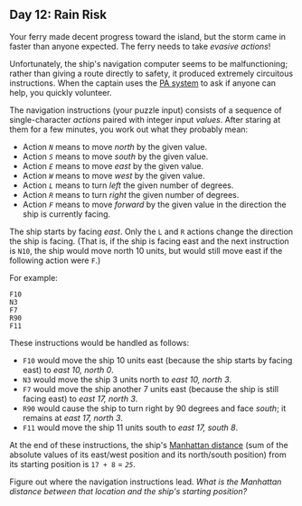 Day 12: Rain Risk
-----------------

Your ferry made decent progress toward the island, but the storm came in faster than anyone expected. The ferry needs to take *evasive actions*!


Unfortunately, the ship's navigation computer seems to be malfunctioning; rather than giving a route directly to safety, it produced extremely circuitous instructions. When the captain uses the [PA system](https://en.wikipedia.org/wiki/Public_address_system) to ask if anyone can help, you quickly volunteer.


The navigation instructions (your puzzle input) consists of a sequence of single-character *actions* paired with integer input *values*. After staring at them for a few minutes, you work out what they probably mean:


* Action *`N`* means to move *north* by the given value.
* Action *`S`* means to move *south* by the given value.
* Action *`E`* means to move *east* by the given value.
* Action *`W`* means to move *west* by the given value.
* Action *`L`* means to turn *left* the given number of degrees.
* Action *`R`* means to turn *right* the given number of degrees.
* Action *`F`* means to move *forward* by the given value in the direction the ship is currently facing.


The ship starts by facing *east*. Only the `L` and `R` actions change the direction the ship is facing. (That is, if the ship is facing east and the next instruction is `N10`, the ship would move north 10 units, but would still move east if the following action were `F`.)


For example:



```
F10
N3
F7
R90
F11

```

These instructions would be handled as follows:


* `F10` would move the ship 10 units east (because the ship starts by facing east) to *east 10, north 0*.
* `N3` would move the ship 3 units north to *east 10, north 3*.
* `F7` would move the ship another 7 units east (because the ship is still facing east) to *east 17, north 3*.
* `R90` would cause the ship to turn right by 90 degrees and face *south*; it remains at *east 17, north 3*.
* `F11` would move the ship 11 units south to *east 17, south 8*.


At the end of these instructions, the ship's [Manhattan distance](https://en.wikipedia.org/wiki/Manhattan_distance) (sum of the absolute values of its east/west position and its north/south position) from its starting position is `17 + 8` = *`25`*.


Figure out where the navigation instructions lead. *What is the Manhattan distance between that location and the ship's starting position?*



